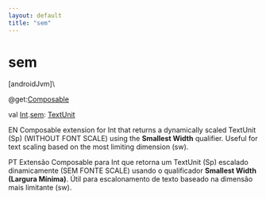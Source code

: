 ```yaml
---
layout: default
title: "sem"
---
```


# sem

[androidJvm]\

@get:[Composable](https://developer.android.com/reference/kotlin/androidx/compose/runtime/Composable.html)

val [Int](https://kotlinlang.org/api/core/kotlin-stdlib/kotlin/-int/index.html).[sem](sem.md): [TextUnit](https://developer.android.com/reference/kotlin/androidx/compose/ui/unit/TextUnit.html)

EN Composable extension for Int that returns a dynamically scaled TextUnit (Sp) (WITHOUT FONT SCALE) using the **Smallest Width** qualifier. Useful for text scaling based on the most limiting dimension (sw).

PT Extensão Composable para Int que retorna um TextUnit (Sp) escalado dinamicamente (SEM FONTE SCALE) usando o qualificador **Smallest Width (Largura Mínima)**. Útil para escalonamento de texto baseado na dimensão mais limitante (sw).